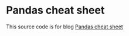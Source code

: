 # Pandas cheat sheet
This source code is for blog <a href="https://sulhome.com/blog/22/pandas-cheat-sheet" target="_blank">Pandas cheat sheet</a>
